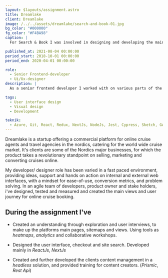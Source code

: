 ```yaml
---
layout: $layouts/assignment.astro
title: Dreamlake
client: Dreamlake
image: /../../assets/dreamlake/search-and-book-01.jpg
bg_color: "#000000"
fg_color: "#F4BA98"
caption: |
  For Search & Book I was involved in designing and developing the main product checkout flow, addressing users need for tangible, understandable data.

published_at: 2021-08-04 00:00:00
period_start: 2018-10-01 00:00:00
period_end: 2020-04-01 00:00:00

role:
  - Senior Frontend-developer
  - Ui/Ux-designer
description: |
  As a senior frontend developer I worked with on various parts of the company's products and offerings, such as internal booking interfaces and public facing sites. Solid e-commerce principles and scalability were keywords in this journey.

tags:
  - User interface design
  - Visual design
  - Development

teknik:
  - Azure, Git, React, Redux, NextJs, NodeJs, Jest, Cypress, Sketch, GA, Hotjar, Prismic, Zoom
---
```


Dreamlake is a startup offering a commercial platform for online cruise agents and travel agencies in the nordics, catering for the world wide cruise market. It's clients are some of the Nordics major businesses, for which the product takes a revolutionary standpoint on selling, marketing and converting cruises online.

My developer/ designer role has been varied in a fast paced environment, providing ideas, support and hands on action on internal and external web interfaces, with a mindset for ease-of-use, conversion metrics, and problem solving.
In an agile team of developers, product owner and stake holders, i've designed, tested and measured and created the main views and user journey for online cruise booking.

## During the assignment I've

- Created an understanding through exploration and user interviews, to make up the platforms main pages, sitemaps and views. Using tools as _heatmaps_, _analytics_ and collaborative workshops.

- Designed the user interface, checkout and site search. Developed mainly in _ReactJs_, _NextJs_

- Created and further developed the clients content management in a _headless_ solution, and provided training for content creators. (_Prismic_, _Rest Api_)
